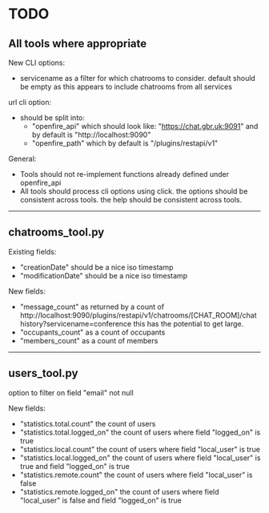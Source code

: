 # TODO


## All tools where appropriate

New CLI options:
  - servicename as a filter for which chatrooms to consider. default should be empty as this appears to include chatrooms from all services

url cli option:
  - should be split into: 
    - "openfire_api" which should look like: "https://chat.gbr.uk:9091" and by default is "http://localhost:9090"
    - "openfire_path" which by default is "/plugins/restapi/v1"

General:
  - Tools should not re-implement functions already defined under openfire_api
  - All tools should process cli options using click. the options should be consistent across tools. the help should be consistent across tools.

---

## chatrooms_tool.py

Existing fields:
  - "creationDate" should be a nice iso timestamp
  - "modificationDate" should be a nice iso timestamp

New fields:
  - "message_count" as returned by a count of http://localhost:9090/plugins/restapi/v1/chatrooms/[CHAT_ROOM]/chathistory?servicename=conference this has the potential to get large.
  - "occupants_count" as a count of occupants
  - "members_count" as a count of members

---

## users_tool.py

option to filter on field "email" not null

New fields:
  - "statistics.total.count" the count of users
  - "statistics.total.logged_on" the count of users where field "logged_on" is true
  - "statistics.local.count" the count of users where field "local_user" is true
  - "statistics.local.logged_on" the count of users where field "local_user" is true and field "logged_on" is true
  - "statistics.remote.count" the count of users where field "local_user" is false
  - "statistics.remote.logged_on" the count of users where field "local_user" is false and field "logged_on" is true


